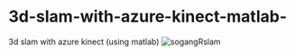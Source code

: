 # 3d-slam-with-azure-kinect-matlab-
3d slam with azure kinect (using matlab)
![sogangRslam](https://user-images.githubusercontent.com/99192919/165928681-89f9c15b-71e0-4de9-bcfc-03de3b53ceef.png)

